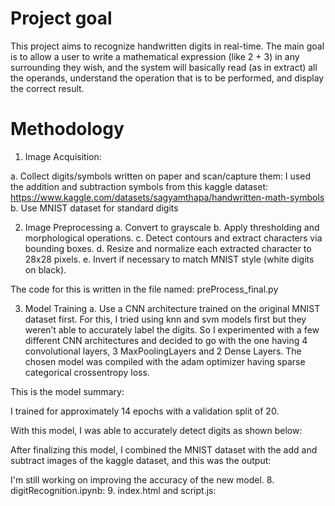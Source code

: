 # Project goal

This project aims to recognize handwritten digits in real-time. 
The main goal is to allow a user to write a mathematical expression (like 2 + 3) in any surrounding they wish, and the system will basically read (as in extract) all the operands, understand the operation that is to be performed, and display the correct result.

# Methodology

1. Image Acquisition:

a. Collect digits/symbols written on paper and scan/capture them: I used the addition and subtraction symbols from this kaggle dataset: https://www.kaggle.com/datasets/sagyamthapa/handwritten-math-symbols
b. Use MNIST dataset for standard digits

2. Image Preprocessing
a. Convert to grayscale
b. Apply thresholding and morphological operations.
c. Detect contours and extract characters via bounding boxes.
d. Resize and normalize each extracted character to 28x28 pixels.
e. Invert if necessary to match MNIST style (white digits on black).

The code for this is written in the file named: preProcess_final.py

3. Model Training
a. Use a CNN architecture trained on the original MNIST dataset first. 
For this, I tried using knn and svm models first but they weren’t able to accurately label the digits. So I experimented with a few different CNN architectures and decided to go with the one having 4 convolutional layers, 3 MaxPoolingLayers and 2 Dense Layers. The chosen model was compiled with the adam optimizer having sparse categorical crossentropy loss. 

This is the model summary:

I trained for approximately 14 epochs with a validation split of 20. 

With this model, I was able to accurately detect digits as shown below:


After finalizing this model, I combined the MNIST dataset with the add and subtract images of the kaggle dataset, and this was the output:

I'm still working on improving the accuracy of the new model.
8. digitRecognition.ipynb:
9. index.html and script.js:
